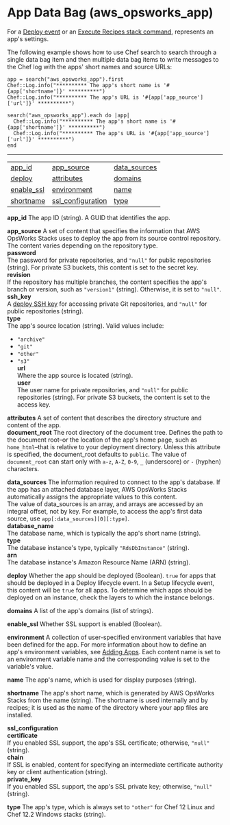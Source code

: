 # App Data Bag \(aws\_opsworks\_app\)<a name="data-bag-json-app"></a>

For a [Deploy event](workingcookbook-events.md) or an [Execute Recipes stack command](workingstacks-commands.md), represents an app's settings\.

The following example shows how to use Chef search to search through a single data bag item and then multiple data bag items to write messages to the Chef log with the apps' short names and source URLs:

```
app = search("aws_opsworks_app").first
Chef::Log.info("********** The app's short name is '#{app['shortname']}' **********")
Chef::Log.info("********** The app's URL is '#{app['app_source']['url']}' **********")

search("aws_opsworks_app").each do |app|
  Chef::Log.info("********** The app's short name is '#{app['shortname']}' **********")
  Chef::Log.info("********** The app's URL is '#{app['app_source']['url']}' **********")
end
```


****  

|  |  |  | 
| --- |--- |--- |
| [app\_id](#data-bag-json-app-app-id) | [app\_source](#data-bag-json-app-app-source) | [data\_sources](#data-bag-json-app-app-data-source) | 
| [deploy](#data-bag-json-app-deploy) | [attributes](#data-bag-json-app-attributes) | [domains](#data-bag-json-app-app-domains) | 
| [enable\_ssl](#data-bag-json-app-enable-ssl) | [environment](#data-bag-json-app-app-environment) | [name](#data-bag-json-app-app-name) | 
| [shortname](#data-bag-json-app-app-shortname) | [ssl\_configuration](#data-bag-json-app-app-ssl-config) | [type](#data-bag-json-app-app-type) | 

**app\_id**  <a name="data-bag-json-app-app-id"></a>
The app ID \(string\)\. A GUID that identifies the app\.

**app\_source**  <a name="data-bag-json-app-app-source"></a>
A set of content that specifies the information that AWS OpsWorks Stacks uses to deploy the app from its source control repository\. The content varies depending on the repository type\.    
**password**  
The password for private repositories, and `"null"` for public repositories \(string\)\. For private  S3 buckets, this content is set to the secret key\.  
**revision**  
If the repository has multiple branches, the content specifies the app's branch or version, such as `"version1"` \(string\)\. Otherwise, it is set to `"null"`\.  
**ssh\_key**  
A [deploy SSH key](workingapps-deploykeys.md) for accessing private Git repositories, and `"null"` for public repositories \(string\)\.  
**type**  
The app's source location \(string\)\. Valid values include:  
+ `"archive"`
+ `"git"`
+ `"other"`
+ `"s3"`  
**url**  
Where the app source is located \(string\)\.  
**user**  
The user name for private repositories, and `"null"` for public repositories \(string\)\. For private S3 buckets, the content is set to the access key\.

**attributes**  <a name="data-bag-json-app-attributes"></a>
A set of content that describes the directory structure and content of the app\.    
**document\_root**  <a name="data-bag-json-app-documentroot"></a>
The root directory of the document tree\. Defines the path to the document root–or the location of the app's home page, such as `home_html`–that is relative to your deployment directory\. Unless this attribute is specified, the document\_root defaults to `public`\. The value of `document_root` can start only with `a-z`, `A-Z`, `0-9`, `_` \(underscore\) or `-` \(hyphen\) characters\.

**data\_sources**  <a name="data-bag-json-app-app-data-source"></a>
The information required to connect to the app's database\. If the app has an attached database layer, AWS OpsWorks Stacks automatically assigns the appropriate values to this content\.  
The value of data\_sources is an array, and arrays are accessed by an integral offset, not by key\. For example, to access the app's first data source, use `app[:data_sources][0][:type]`\.    
**database\_name**  
The database name, which is typically the app's short name \(string\)\.  
**type**  
The database instance's type, typically `"RdsDbInstance"` \(string\)\.  
**arn**  
The database instance's Amazon Resource Name \(ARN\) \(string\)\.

**deploy**  <a name="data-bag-json-app-deploy"></a>
Whether the app should be deployed \(Boolean\)\. `true` for apps that should be deployed in a Deploy lifecycle event\. In a Setup lifecycle event, this content will be `true` for all apps\. To determine which apps should be deployed on an instance, check the layers to which the instance belongs\.

**domains**  <a name="data-bag-json-app-app-domains"></a>
A list of the app's domains \(list of strings\)\.

**enable\_ssl**  <a name="data-bag-json-app-enable-ssl"></a>
Whether SSL support is enabled \(Boolean\)\.

**environment**  <a name="data-bag-json-app-app-environment"></a>
A collection of user\-specified environment variables that have been defined for the app\. For more information about how to define an app's environment variables, see [Adding Apps](workingapps-creating.md)\. Each content name is set to an environment variable name and the corresponding value is set to the variable's value\.

**name**  <a name="data-bag-json-app-app-name"></a>
The app's name, which is used for display purposes \(string\)\.

**shortname**  <a name="data-bag-json-app-app-shortname"></a>
The app's short name, which is generated by AWS OpsWorks Stacks from the name \(string\)\. The shortname is used internally and by recipes; it is used as the name of the directory where your app files are installed\.

**ssl\_configuration**  <a name="data-bag-json-app-app-ssl-config"></a>  
**certificate**  
If you enabled SSL support, the app's SSL certificate; otherwise, `"null"` \(string\)\.  
**chain**  
If SSL is enabled, content for specifying an intermediate certificate authority key or client authentication \(string\)\.  
**private\_key**  
If you enabled SSL support, the app's SSL private key; otherwise, `"null"` \(string\)\.

**type**  <a name="data-bag-json-app-app-type"></a>
The app's type, which is always set to `"other"` for Chef 12 Linux and Chef 12\.2 Windows stacks \(string\)\.